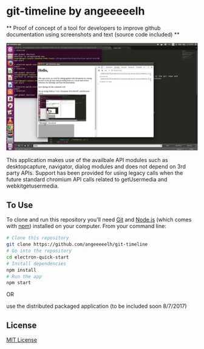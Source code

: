 # git-timeline by angeeeeelh

** Proof of concept of a tool for developers to improve github documentation using screenshots and text (source code included) **

![Image of from git-timeline](https://github.com/angeeeeelh/git-timeline/blob/master/images/Mon%20Aug%2007%202017%2014-10-03%20GMT-0700%20(PDT).png)

This application makes use of the availbale API modules such as desktopcapture, navigator, dialog modules and does not depend on 3rd party APIs. Support has been provided for using legacy calls when the future standard chromium API calls related to getUsermedia and webkitgetusermedia. 


## To Use

To clone and run this repository you'll need [Git](https://git-scm.com) and [Node.js](https://nodejs.org/en/download/) (which comes with [npm](http://npmjs.com)) installed on your computer. From your command line:

```bash
# Clone this repository
git clone https://github.com/angeeeeelh/git-timeline
# Go into the repository
cd electron-quick-start
# Install dependencies
npm install
# Run the app
npm start
```

OR

use the distributed packaged application (to be included soon 8/7/2017)


## License

[MIT License](LICENSE.md)
